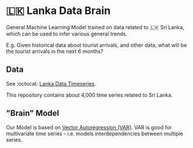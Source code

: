 # :sri_lanka: Lanka Data Brain

General Machine Learning Model trained on data related to :sri_lanka: Sri Lanka, which can be used to infer various general trends. 

E.g. Given historical data about tourist arrivals, and other data, what will be the tourist arrivals in the next 6 months?

## Data 

See :octocat: [Lanka Data Timeseries](https://github.com/nuuuwan/lanka_data_timeseries/tree/data). 

This repository contains about 4,000 time series related to Sri Lanka. 

## "Brain" Model

Our Model is based on [Vector Autoregression (VAR)](https://en.wikipedia.org/wiki/Vector_autoregression). VAR is good for multivariate time series - i.e. models interdependencies between multiple series.


